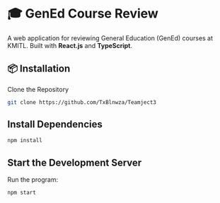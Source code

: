 # 🎓 GenEd Course Review  

A web application for reviewing General Education (GenEd) courses at KMITL. Built with **React.js** and **TypeScript**.

## 📦 Installation  
Clone the Repository  
```sh
git clone https://github.com/TxBlnwza/Teamject3
```

## Install Dependencies
```sh
npm install
```

## Start the Development Server
Run the program:
```sh
npm start
```
